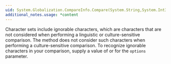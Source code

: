 ```yaml
---
uid: System.Globalization.CompareInfo.Compare(System.String,System.Int32,System.String,System.Int32,System.Globalization.CompareOptions)
additional_notes.usage: *content
---
```


<p>Character sets include ignorable characters, which are characters that are not considered when performing a linguistic or culture-sensitive comparison. The <xref href="System.Globalization.CompareInfo.Compare(System.String,System.Int32,System.String,System.Int32,System.Globalization.CompareOptions)"></xref> method does not consider such characters when performing a culture-sensitive comparison. To recognize ignorable characters in your comparison, supply a value of <xref href="System.Globalization.CompareOptions.Ordinal"></xref> or <xref href="System.Globalization.CompareOptions.OrdinalIgnoreCase"></xref> for the <code>options</code> parameter.</p>


